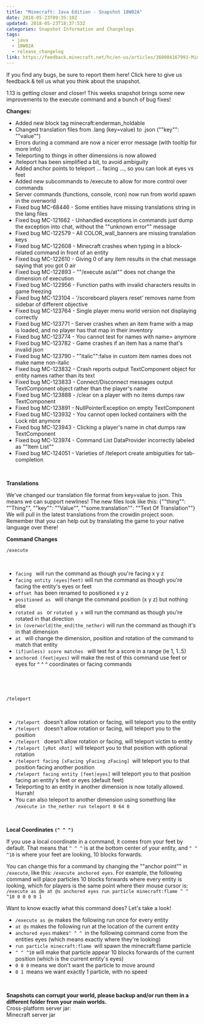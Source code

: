 ```yaml
---
title: "Minecraft: Java Edition - Snapshot 18W02A"
date: 2018-05-23T09:35:10Z
updated: 2018-05-23T18:37:53Z
categories: Snapshot Information and Changelogs
tags:
  - java
  - 18W02A
  - release_changelog
link: https://feedback.minecraft.net/hc/en-us/articles/360004167991-Minecraft-Java-Edition-Snapshot-18W02A
---
```


If you find any bugs, be sure to report them here! Click here to give us feedback & tell us what you think about the snapshot.

1.13 is getting closer and closer! This weeks snapshot brings some new improvements to the execute command and a bunch of bug fixes!

**Changes:**

- Added new block tag minecraft:enderman_holdable
- Changed translation files from .lang (key=value) to .json (""key"": ""value"")
- Errors during a command are now a nicer error message (with tooltip for more info)
- Teleporting to things in other dimensions is now allowed
- /teleport has been simplified a bit, to avoid ambiguity
- Added anchor points to teleport ... facing ..., so you can look at eyes vs feet
- Added new subcommands to /execute to allow for more control over commands
- Server commands (functions, console, rcon) now run from world spawn in the overworld
- Fixed bug MC-68446 - Some entities have missing translations string in the lang files
- Fixed bug MC-121662 - Unhandled exceptions in commands just dump the exception into chat, without the ""unknown error"" message
- Fixed bug MC-122579 - All COLOR_wall_banners are missing translation keys
- Fixed bug MC-122608 - Minecraft crashes when typing in a block-related command in front of an entity
- Fixed bug MC-122610 - Giving 0 of any item results in the chat message saying that you got 0 air
- Fixed bug MC-122893 - ""/execute as/at"" does not change the dimension of execution
- Fixed bug MC-122956 - Function paths with invalid characters results in game freezing
- Fixed bug MC-123104 - '/scoreboard players reset' removes name from sidebar of different objective
- Fixed bug MC-123764 - Single player menu world version not displaying correctly
- Fixed bug MC-123771 - Server crashes when an item frame with a map is loaded, and no player has that map in their inventory
- Fixed bug MC-123774 - You cannot test for names with name= anymore
- Fixed bug MC-123782 - Game crashes if an item has a name that's invalid json
- Fixed bug MC-123790 - ""italic"":false in custom item names does not make name non-italic
- Fixed bug MC-123832 - Crash reports output TextComponent object for entity names rather than its text
- Fixed bug MC-123833 - Connect/Disconnect messages output TextComponent object rather than the player's name
- Fixed bug MC-123888 - /clear on a player with no items dumps raw TextComponent
- Fixed bug MC-123891 - NullPointerException on empty TextComponent
- Fixed bug MC-123932 - You cannot open locked containers with the Lock nbt anymore
- Fixed bug MC-123943 - Clicking a player's name in chat dumps raw TextComponent
- Fixed bug MC-123974 - Command List DataProvider incorrectly labeled as ""Item List""
- Fixed bug MC-124051 - Varieties of /teleport create ambiguities for tab-completion

 

**Translations**

We've changed our translation file format from key=value to json. This means we can support newlines! The new files look like this: {""thing"": ""Thing"", ""key"": ""Value"", ""some.translation"": ""Text Of Translation""}  
We will pull in the latest translations from the crowdin project soon. Remember that you can help out by translating the game to your native language over there!

**Command Changes**

`/execute`

 

- `facing ` will run the command as though you're facing x y z
- `facing entity (eyes|feet)` will run the command as though you're facing the entity's eyes or feet
- `offset `has been renamed to positioned x y z
- `positioned as ` will change the command position (x y z) but nothing else
- `rotated as ` or `rotated y x` will run the command as though you're rotated in that direction
- `in (overworld|the_end|the_nether)` will run the command as though it's in that dimension
- `at ` will change the dimension, position and rotation of the command to match that entity
- `(if|unless) score matches ` will test for a score in a range (ie 1, 1..5)
- `anchored (feet|eyes)` will make the rest of this command use feet or eyes for ^ ^ ^ coordinates or facing commands

 

 

`/teleport`

 

- `/teleport ` doesn't allow rotation or facing, will teleport you to the entity
- `/teleport ` doesn't allow rotation or facing, will teleport you to the position
- `/teleport ` doesn't allow rotation or facing, will teleport victim to entity
- `/teleport [yRot xRot] `will teleport you to that position with optional rotation
- `/teleport facing [xFacing yFacing zFacing] `will teleport you to that position facing another position
- `/teleport facing entity [feet|eyes]` will teleport you to that position facing an entity's feet or eyes (default feet)
- Teleporting to an entity in another dimension is now totally allowed. Hurrah!
- You can also teleport to another dimension using something like `/execute in the_nether run teleport 0 64 0`

 

**Local Coordinates `(^ ^ ^)`**

If you use a local coordinate in a command, it comes from your feet by default. That means that `^ ^ ^` is at the bottom center of your entity, and `^ ^ ^10` is where your feet are looking, 10 blocks forwards.  
  
You can change this for a command by changing the ""anchor point"" in `/execute`, like this: `/execute anchored eyes`. For example, the following command will place particles 10 blocks forwards where every entity is looking, which for players is the same point where their mouse cursor is: `/execute as @e at @s anchored eyes run particle minecraft:flame ^ ^ ^10 0 0 0 0 1`  
  
Want to know exactly what this command does? Let's take a look!

- `/execute as @e` makes the following run once for every entity
- `at @s` makes the following run at the location of the current entity
- `anchored eyes` makes`^ ^ ^ `in the following command come from the entities eyes (which means exactly where they're looking)
- `run particle minecraft:flame `will spawn the minecraft:flame particle
- `^ ^ ^10` will make that particle appear 10 blocks forwards of the current position (which is the current entity's eyes)
- `0 0 0` means we don't want the particle to move around
- `0 1 `means we want exactly 1 particle, with no speed

 

**Snapshots can corrupt your world, please backup and/or run them in a different folder from your main worlds.**  
Cross-platform server jar:  
Minecraft server jar
